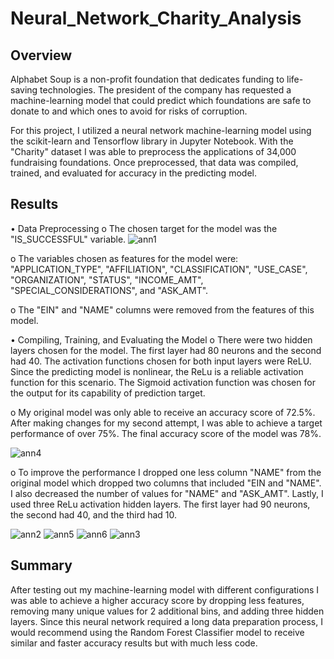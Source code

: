 # Neural_Network_Charity_Analysis
## Overview
Alphabet Soup is a non-profit foundation that dedicates funding to life-saving technologies. The president of the company has requested a machine-learning model that could predict which foundations are safe to donate to and which ones to avoid for risks of corruption. 

For this project, I utilized a neural network machine-learning model using the scikit-learn and Tensorflow library in Jupyter Notebook. With the "Charity" dataset I was able to preprocess the applications of 34,000 fundraising foundations. Once preprocessed, that data was compiled, trained, and evaluated for accuracy in the predicting model. 

## Results
•	Data Preprocessing
o	The chosen target for the model was the "IS_SUCCESSFUL" variable.
![ann1](https://user-images.githubusercontent.com/106359564/228892641-860d157a-6100-49e4-b156-2e914d5c8c86.png)

o	The variables chosen as features for the model were: "APPLICATION_TYPE", "AFFILIATION", "CLASSIFICATION", "USE_CASE", "ORGANIZATION", "STATUS", "INCOME_AMT", "SPECIAL_CONSIDERATIONS", and "ASK_AMT".


o	The "EIN" and "NAME" columns were removed from the features of this model.




•	Compiling, Training, and Evaluating the Model
o	There were two hidden layers chosen for the model. The first layer had 80 neurons and the second had 40. The activation functions chosen for both input layers were ReLU. Since the predicting model is nonlinear, the ReLu is a reliable activation function for this scenario. The Sigmoid activation function was chosen for the output for its capability of prediction target.




o	My original model was only able to receive an accuracy score of 72.5%. After making changes for my second attempt, I was able to achieve a target performance of over 75%. The final accuracy score of the model was 78%.

![ann4](https://user-images.githubusercontent.com/106359564/228893530-412aed84-71f4-45e6-ad90-b955326c7c05.png)


o	To improve the performance I dropped one less column "NAME" from the original model which dropped two columns that included "EIN and "NAME". I also decreased the number of values for "NAME" and "ASK_AMT". Lastly, I used three ReLu activation hidden layers. The first layer had 90 neurons, the second had 40, and the third had 10.

![ann2](https://user-images.githubusercontent.com/106359564/228892699-13cc4022-b55f-4278-aed7-87e74362da86.png)
![ann5](https://user-images.githubusercontent.com/106359564/228893846-6fded30a-85ec-4867-b32f-eb4c7ef59a22.png)
![ann6](https://user-images.githubusercontent.com/106359564/228893862-a0ec1357-e3f2-44d8-a5e0-0c0885acea26.png)
![ann3](https://user-images.githubusercontent.com/106359564/228893387-4a456d49-5d55-4f7d-a400-f0ef9c03959c.png)


## Summary
After testing out my machine-learning model with different configurations I was able to achieve a higher accuracy score by dropping less features, removing many unique values for 2 additional bins, and adding three hidden layers. Since this neural network required a long data preparation process, I would recommend using the Random Forest Classifier model to receive similar and faster accuracy results but with much less code.




